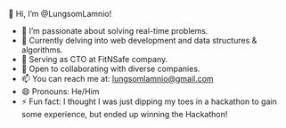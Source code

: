 
👋 Hi, I’m @LungsomLamnio!

- 👀 I’m passionate about solving real-time problems.
- 🌱 Currently delving into web development and data structures & algorithms.
- 💼 Serving as CTO at FitNSafe company.
- 💞️ Open to collaborating with diverse companies.
- 📫 You can reach me at: lungsomlamnio@gmail.com
- 😄 Pronouns: He/Him
- ⚡ Fun fact: I thought I was just dipping my toes in a hackathon to gain some experience, but ended up winning the Hackathon!
